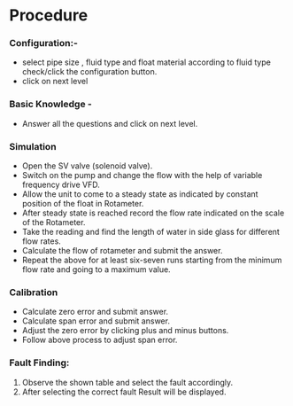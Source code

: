 # Procedure

### Configuration:-
- select pipe size , fluid type and float material according to fluid type check/click the configuration button. 
- click on next level 

### Basic Knowledge - 
- Answer all the questions and click on next level.

### Simulation

- Open the SV valve (solenoid valve). 
- Switch on the pump and change the flow with the help of variable frequency drive VFD.
- Allow the unit to come to a steady state as indicated by constant position of the float in Rotameter.
- After steady state is reached record the flow rate indicated on the scale of the Rotameter.
- Take the reading and find the length of water in side glass for different flow rates.
- Calculate the flow of rotameter and submit the answer.
- Repeat the above for at least six-seven runs starting from the minimum flow rate and going to a maximum value.

### Calibration

- Calculate zero error and submit  answer.
- Calculate span error and submit answer.
- Adjust the zero error by clicking plus and minus buttons.
- Follow above process to adjust span error.

### Fault Finding:
1. Observe the shown table and select the fault accordingly.
2. After selecting the correct fault Result will be displayed.
